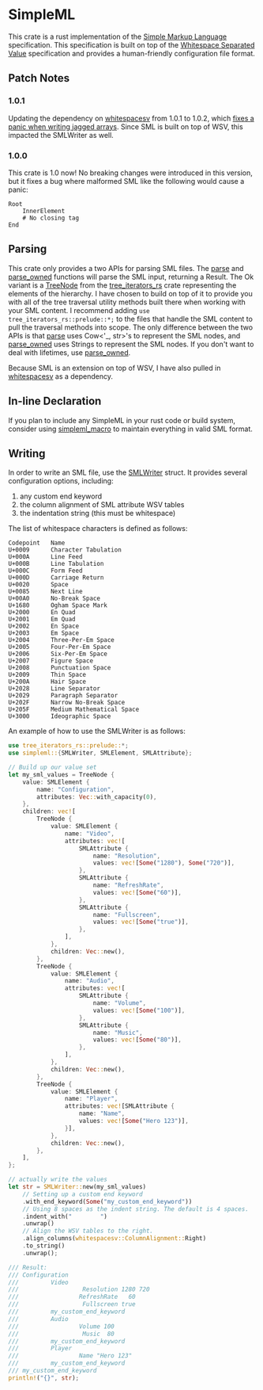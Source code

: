 # SimpleML

This crate is a rust implementation of the
[Simple Markup Language](https://www.simpleml.com/) specification. This
specification is built on top of the
[Whitespace Separated Value](https://dev.stenway.com/WSV/Specification.html)
specification and provides a human-friendly configuration file format.

## Patch Notes

### 1.0.1

Updating the dependency on [whitespacesv](https://crates.io/crates/whitespacesv)
from 1.0.1 to 1.0.2, which
[fixes a panic when writing jagged arrays](https://github.com/mr-adult/WhitespaceSV/issues/1).
Since SML is built on top of WSV, this impacted the SMLWriter as well.

### 1.0.0

This crate is 1.0 now! No breaking changes were introduced in this version, but
it fixes a bug where malformed SML like the following would cause a panic:

```simpleml
Root
    InnerElement
    # No closing tag
End
```

## Parsing

This crate only provides a two APIs for parsing SML files. The
[parse](https://docs.rs/simpleml/latest/simpleml/fn.parse.html) and
[parse_owned](https://docs.rs/simpleml/latest/simpleml/fn.parse_owned.html)
functions will parse the SML input, returning a Result. The Ok variant is a
[TreeNode](https://docs.rs/tree_iterators_rs/latest/tree_iterators_rs/prelude/struct.TreeNode.html)
from the [tree_iterators_rs](https://crates.io/crates/tree_iterators_rs) crate
representing the elements of the hierarchy. I have chosen to build on top of it
to provide you with all of the tree traversal utility methods built there when
working with your SML content. I recommend adding
`use tree_iterators_rs::prelude::*;` to the files that handle the SML content to
pull the traversal methods into scope. The only difference between the two APIs
is that [parse](https://docs.rs/simpleml/latest/simpleml/fn.parse.html) uses
Cow<'_, str>'s to represent the SML nodes, and
[parse_owned](https://docs.rs/simpleml/latest/simpleml/fn.parse_owned.html) uses
Strings to represent the SML nodes. If you don't want to deal with lifetimes,
use [parse_owned](https://docs.rs/simpleml/latest/simpleml/fn.parse_owned.html).

Because SML is an extension on top of WSV, I have also pulled in
[whitespacesv](https://crates.io/crates/whitespacesv) as a dependency.

## In-line Declaration

If you plan to include any SimpleML in your rust code or build system, consider
using [simpleml_macro](https://crates.io/crates/simpleml_macro) to maintain
everything in valid SML format.

## Writing

In order to write an SML file, use the
[SMLWriter](https://docs.rs/simpleml/latest/simpleml/struct.SMLWriter.html)
struct. It provides several configuration options, including:

1. any custom end keyword
2. the column alignment of SML attribute WSV tables
3. the indentation string (this must be whitespace)

The list of whitespace characters is defined as follows:

```text
Codepoint 	Name
U+0009 	    Character Tabulation
U+000A 	    Line Feed
U+000B 	    Line Tabulation
U+000C 	    Form Feed
U+000D 	    Carriage Return
U+0020 	    Space
U+0085 	    Next Line
U+00A0 	    No-Break Space
U+1680 	    Ogham Space Mark
U+2000 	    En Quad
U+2001 	    Em Quad
U+2002 	    En Space
U+2003 	    Em Space
U+2004 	    Three-Per-Em Space
U+2005 	    Four-Per-Em Space
U+2006 	    Six-Per-Em Space
U+2007 	    Figure Space
U+2008 	    Punctuation Space
U+2009 	    Thin Space
U+200A 	    Hair Space
U+2028 	    Line Separator
U+2029 	    Paragraph Separator
U+202F 	    Narrow No-Break Space
U+205F 	    Medium Mathematical Space
U+3000 	    Ideographic Space
```

An example of how to use the SMLWriter is as follows:

```rust
use tree_iterators_rs::prelude::*;
use simpleml::{SMLWriter, SMLElement, SMLAttribute};

// Build up our value set
let my_sml_values = TreeNode {
    value: SMLElement {
        name: "Configuration",
        attributes: Vec::with_capacity(0),
    },
    children: vec![
        TreeNode {
            value: SMLElement {
                name: "Video",
                attributes: vec![
                    SMLAttribute {
                        name: "Resolution",
                        values: vec![Some("1280"), Some("720")],
                    },
                    SMLAttribute {
                        name: "RefreshRate",
                        values: vec![Some("60")],
                    },
                    SMLAttribute {
                        name: "Fullscreen",
                        values: vec![Some("true")],
                    },
                ],
            },
            children: Vec::new(),
        },
        TreeNode {
            value: SMLElement {
                name: "Audio",
                attributes: vec![
                    SMLAttribute {
                        name: "Volume",
                        values: vec![Some("100")],
                    },
                    SMLAttribute {
                        name: "Music",
                        values: vec![Some("80")],
                    },
                ],
            },
            children: Vec::new(),
        },
        TreeNode {
            value: SMLElement {
                name: "Player",
                attributes: vec![SMLAttribute {
                    name: "Name",
                    values: vec![Some("Hero 123")],
                }],
            },
            children: Vec::new(),
        },
    ],
};

// actually write the values
let str = SMLWriter::new(my_sml_values)
    // Setting up a custom end keyword
    .with_end_keyword(Some("my_custom_end_keyword"))
    // Using 8 spaces as the indent string. The default is 4 spaces.
    .indent_with("        ")
    .unwrap()
    // Align the WSV tables to the right.
    .align_columns(whitespacesv::ColumnAlignment::Right)
    .to_string()
    .unwrap();

/// Result:
/// Configuration
///         Video
///                  Resolution 1280 720
///                 RefreshRate   60
///                  Fullscreen true
///         my_custom_end_keyword
///         Audio
///                 Volume 100
///                  Music  80
///         my_custom_end_keyword
///         Player
///                 Name "Hero 123"
///         my_custom_end_keyword
/// my_custom_end_keyword
println!("{}", str);
```
